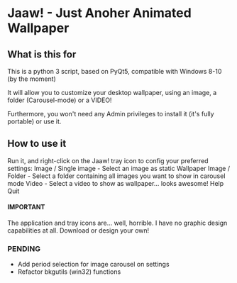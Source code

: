 # Jaaw! - Just Anoher Animated Wallpaper

## What is this for

This is a python 3 script, based on PyQt5, compatible with Windows 8-10 (by the moment)

It will allow you to customize your desktop wallpaper, using an image, a folder (Carousel-mode) or a VIDEO!

Furthermore, you won't need any Admin privileges to install it (it's fully portable) or use it.

## How to use it

Run it, and right-click on the Jaaw! tray icon to config your preferred settings:
Image / Single image - Select an image as static Wallpaper
Image / Folder - Select a folder containing all images you want to show in carousel mode
Video - Select a video to show as wallpaper... looks awesome!
Help
Quit

#### IMPORTANT

The application and tray icons are... well, horrible. I have no graphic design capabilities at all. Download or design your own!

### PENDING

* Add period selection for image carousel on settings
* Refactor bkgutils (win32) functions